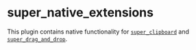 # super_native_extensions

This plugin contains native functionality for [`super_clipboard`](https://pub.dev/packages/super_clipboard) and [`super_drag_and_drop`](https://pub.dev/packages/super_drag_and_drop).
